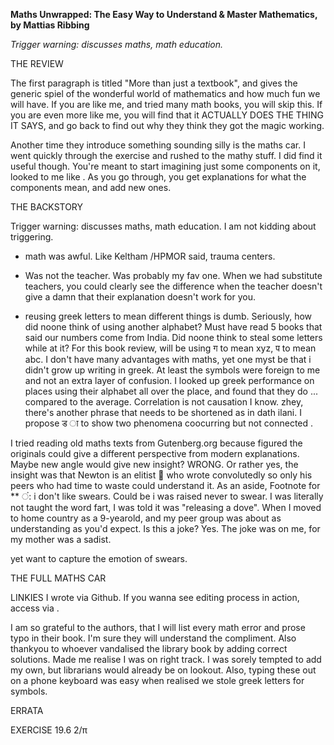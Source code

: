 **Maths Unwrapped: The Easy Way to Understand & Master Mathematics, by Mattias Ribbing**

*Trigger warning: discusses maths, math education.*

THE REVIEW

The first paragraph is titled "More than just a textbook", and gives the generic spiel of the wonderful world of mathematics and how much fun we will have. If you are like me, and tried many math books, you will skip this.
If you are even more like me, you will find that it ACTUALLY DOES THE THING IT SAYS, and go back to find out why they think they got the magic working.



Another time they introduce something sounding silly is the maths car. I went quickly through the exercise and rushed to the mathy stuff. I did find it useful though.
You're meant to start imagining just some components on it, looked to me like <photoshop>. As you go through, you get explanations for what the components mean, and add new ones.




THE BACKSTORY 

Trigger warning: discusses maths, math education. I am not kidding about triggering.

- math was awful. Like Keltham /HPMOR said, trauma centers.
- Was not the teacher. Was probably my fav one. When we had substitute teachers, you could clearly see the difference when the teacher doesn't give a damn that their explanation doesn't work for you.

- reusing greek letters to mean different things is dumb. Seriously, how did noone think of using another alphabet? Must have read 5 books that said our numbers come from India. Did noone think to steal some letters while at it? For this book review, will be using ग to mean xyz, प to mean abc.
I don't have many advantages with maths, yet one myst be that i didn't grow up writing in greek. At least the symbols were foreign to me and not an extra layer of confusion. I looked up greek performance on places using their alphabet all over the place, and found that they do ... compared to the average. Correlation is not causation I know. zhey, there's another phrase that needs to be shortened as in dath ilani. I propose ड ा to show two phenomena coocurring but not connected .




I tried reading old maths texts from Gutenberg.org because figured the originals could give a different perspective from modern explanations. Maybe new angle would give new insight? WRONG. Or rather yes, the insight was that Newton is an elitist 🤬 who wrote convolutedly so only his peers who had time to waste could understand it.
As an aside, 
Footnote for ** ं: i don't like swears. Could be i was raised never to swear. I was literally not taught the word fart, I was told it was "releasing a dove". When I moved to home country as a 9-yearold, and my peer group was about as understanding as you'd expect. Is this a joke? Yes. The joke was on me, for my mother was a sadist.

yet want to capture the emotion of swears. 


THE FULL MATHS CAR
<Krita>


LINKIES
I wrote via Github. If you wanna see editing process in action, access via <link>.


I am so grateful to the authors, that I will list every math error and prose typo in their book. I'm sure they will understand the compliment.
Also thankyou to whoever vandalised the library book by adding correct solutions. Made me realise I was on right track. I was sorely tempted to add my own, but librarians would already be on lookout.
Also, typing these out on a phone keyboard was easy when realised we stole greek letters for symbols.

ERRATA

EXERCISE 19.6
2/π
